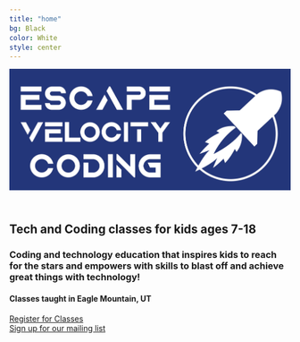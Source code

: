 ```yaml
---
title: "home"
bg: Black
color: White 
style: center
---
```

<!-- <h1>Escape Velocity Coding</h1> -->
<div class="fullscreen" style="padding-bottom: 25px;">
  <!-- <img src="img/evcoding.jpeg" alt="Cartoon Rocket in space" width="100%" height="80%" class="scale-with-grid"> -->
  <img src="/img/logo_long_cropped.jpg" alt="Cartoon Rocket in space" width="100%" height="40%" class="scale-with-grid">
</div>
<h2 style="center"> Tech and Coding classes for kids ages 7-18</h2>
<h3 style="center"> Coding and technology education that inspires kids to reach for the stars and  empowers with skills to blast off and achieve great things with technology!</h3>
<div class="photo-and-text" style="align: left">
  <div class="inner-left">
    <h4 style="center"> Classes taught in Eagle Mountain, UT</h4>
  </div>
  <div class="inner-right">
    <div style="center">
      <a href="#registration" class="button">Register for Classes</a>
    </div>
    <div>
      <a href="http://eepurl.com/hFrXgL"> Sign up for our mailing list </a>
    </div>
  </div>
</div>
